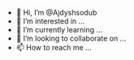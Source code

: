 - 👋 Hi, I’m @Ajdyshsodub
- 👀 I’m interested in ...
- 🌱 I’m currently learning ...
- 💞️ I’m looking to collaborate on ...
- 📫 How to reach me ...

<!---
Ajdyshsodub/Ajdyshsodub is a ✨ special ✨ repository because its `README.md` (this file) appears on your GitHub profile.
You can click the Preview link to take a look at your changes.
--->
